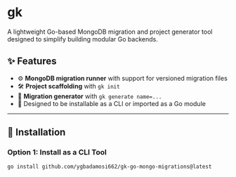 # gk

A lightweight Go-based MongoDB migration and project generator tool designed to simplify building modular Go backends.

## ✨ Features

- ⚙️ **MongoDB migration runner** with support for versioned migration files
- 🛠️ **Project scaffolding** with `gk init`
- 🧬 **Migration generator** with `gk generate name=...`
- 🔌 Designed to be installable as a CLI or imported as a Go module

---

## 🚀 Installation

### Option 1: Install as a CLI Tool

```bash
go install github.com/ygbadamosi662/gk-go-mongo-migrations@latest

